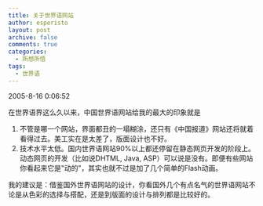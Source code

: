 ```yaml
---
title: 关于世界语网站
author: esperisto
layout: post
archive: false
comments: true
categories:
  - 所想所悟
tags:
  - 世界语
---
```

2005-8-16 0:06:52

在世界语界这么久以来，中国世界语网站给我的最大的印象就是  
1. 不管是哪一个网站，界面都丑的一塌糊涂，还只有《中国报道》网站还将就着看得过去。美工实在是太差了，版面设计也不好。  
2. 技术水平太低。国内世界语网站90%以上都还停留在静态网页开发的阶段上。动态网页的开发（比如说DHTML, Java, ASP）可以说是没有。即便有些网站你看起来它是"动的"，其实也就不过是加了几个简单的Flash动画。

我的建议是：借鉴国外世界语网站的设计，你看国外几个有点名气的世界语网站不论是从色彩的选择与搭配，还是到版面的设计与排列都是比较好的。